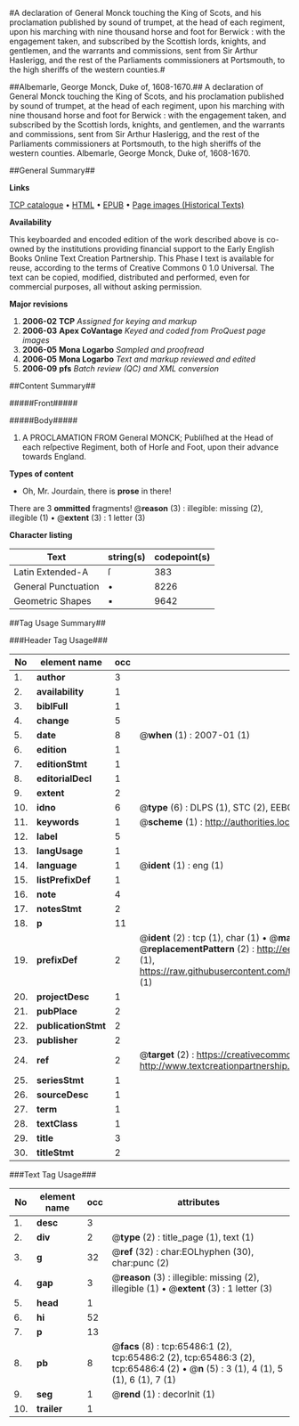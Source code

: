 #A declaration of General Monck touching the King of Scots, and his proclamation published by sound of trumpet, at the head of each regiment, upon his marching with nine thousand horse and foot for Berwick : with the engagement taken, and subscribed by the Scottish lords, knights, and gentlemen, and the warrants and commissions, sent from Sir Arthur Haslerigg, and the rest of the Parliaments commissioners at Portsmouth, to the high sheriffs of the western counties.#

##Albemarle, George Monck, Duke of, 1608-1670.##
A declaration of General Monck touching the King of Scots, and his proclamation published by sound of trumpet, at the head of each regiment, upon his marching with nine thousand horse and foot for Berwick : with the engagement taken, and subscribed by the Scottish lords, knights, and gentlemen, and the warrants and commissions, sent from Sir Arthur Haslerigg, and the rest of the Parliaments commissioners at Portsmouth, to the high sheriffs of the western counties.
Albemarle, George Monck, Duke of, 1608-1670.

##General Summary##

**Links**

[TCP catalogue](http://www.ota.ox.ac.uk/tcp/)  • 
[HTML](http://tei.it.ox.ac.uk/tcp/Texts-HTML/free/A26/A26604.html)  • 
[EPUB](http://tei.it.ox.ac.uk/tcp/Texts-EPUB/free/A26/A26604.epub) • 
[Page images (Historical Texts)](https://data.historicaltexts.jisc.ac.uk/view?pubId=eebo-12670778e&pageId=eebo-12670778e-65486-1)

**Availability**

This keyboarded and encoded edition of the
	       work described above is co-owned by the institutions
	       providing financial support to the Early English Books
	       Online Text Creation Partnership. This Phase I text is
	       available for reuse, according to the terms of Creative
	       Commons 0 1.0 Universal. The text can be copied,
	       modified, distributed and performed, even for
	       commercial purposes, all without asking permission.

**Major revisions**

1. __2006-02__ __TCP__ *Assigned for keying and markup*
1. __2006-03__ __Apex CoVantage__ *Keyed and coded from ProQuest page images*
1. __2006-05__ __Mona Logarbo__ *Sampled and proofread*
1. __2006-05__ __Mona Logarbo__ *Text and markup reviewed and edited*
1. __2006-09__ __pfs__ *Batch review (QC) and XML conversion*

##Content Summary##

#####Front#####

#####Body#####

1. A PROCLAMATION FROM General MONCK; Publiſhed at the Head of each reſpective Regiment, both of Horſe and Foot, upon their advance towards England.

**Types of content**

  * Oh, Mr. Jourdain, there is **prose** in there!

There are 3 **ommitted** fragments! 
 @__reason__ (3) : illegible: missing (2), illegible (1)  •  @__extent__ (3) : 1 letter (3)

**Character listing**


|Text|string(s)|codepoint(s)|
|---|---|---|
|Latin Extended-A|ſ|383|
|General Punctuation|•|8226|
|Geometric Shapes|▪|9642|

##Tag Usage Summary##

###Header Tag Usage###

|No|element name|occ|attributes|
|---|---|---|---|
|1.|__author__|3||
|2.|__availability__|1||
|3.|__biblFull__|1||
|4.|__change__|5||
|5.|__date__|8| @__when__ (1) : 2007-01 (1)|
|6.|__edition__|1||
|7.|__editionStmt__|1||
|8.|__editorialDecl__|1||
|9.|__extent__|2||
|10.|__idno__|6| @__type__ (6) : DLPS (1), STC (2), EEBO-CITATION (1), OCLC (1), VID (1)|
|11.|__keywords__|1| @__scheme__ (1) : http://authorities.loc.gov/ (1)|
|12.|__label__|5||
|13.|__langUsage__|1||
|14.|__language__|1| @__ident__ (1) : eng (1)|
|15.|__listPrefixDef__|1||
|16.|__note__|4||
|17.|__notesStmt__|2||
|18.|__p__|11||
|19.|__prefixDef__|2| @__ident__ (2) : tcp (1), char (1)  •  @__matchPattern__ (2) : ([0-9\-]+):([0-9IVX]+) (1), (.+) (1)  •  @__replacementPattern__ (2) : http://eebo.chadwyck.com/downloadtiff?vid=$1&page=$2 (1), https://raw.githubusercontent.com/textcreationpartnership/Texts/master/tcpchars.xml#$1 (1)|
|20.|__projectDesc__|1||
|21.|__pubPlace__|2||
|22.|__publicationStmt__|2||
|23.|__publisher__|2||
|24.|__ref__|2| @__target__ (2) : https://creativecommons.org/publicdomain/zero/1.0/ (1), http://www.textcreationpartnership.org/docs/. (1)|
|25.|__seriesStmt__|1||
|26.|__sourceDesc__|1||
|27.|__term__|1||
|28.|__textClass__|1||
|29.|__title__|3||
|30.|__titleStmt__|2||


###Text Tag Usage###

|No|element name|occ|attributes|
|---|---|---|---|
|1.|__desc__|3||
|2.|__div__|2| @__type__ (2) : title_page (1), text (1)|
|3.|__g__|32| @__ref__ (32) : char:EOLhyphen (30), char:punc (2)|
|4.|__gap__|3| @__reason__ (3) : illegible: missing (2), illegible (1)  •  @__extent__ (3) : 1 letter (3)|
|5.|__head__|1||
|6.|__hi__|52||
|7.|__p__|13||
|8.|__pb__|8| @__facs__ (8) : tcp:65486:1 (2), tcp:65486:2 (2), tcp:65486:3 (2), tcp:65486:4 (2)  •  @__n__ (5) : 3 (1), 4 (1), 5 (1), 6 (1), 7 (1)|
|9.|__seg__|1| @__rend__ (1) : decorInit (1)|
|10.|__trailer__|1||
